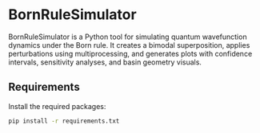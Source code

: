 # BornRuleSimulator

BornRuleSimulator is a Python tool for simulating quantum wavefunction dynamics under the Born rule. It creates a bimodal superposition, applies perturbations using multiprocessing, and generates plots with confidence intervals, sensitivity analyses, and basin geometry visuals.

## Requirements

Install the required packages:
```bash
pip install -r requirements.txt
